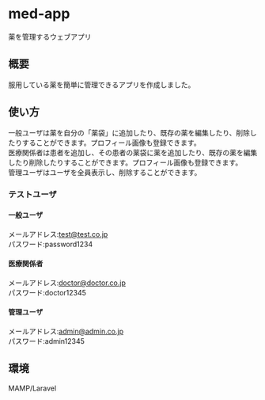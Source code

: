 # med-app
薬を管理するウェブアプリ

## 概要

服用している薬を簡単に管理できるアプリを作成しました。

## 使い方

一般ユーザは薬を自分の「薬袋」に追加したり、既存の薬を編集したり、削除したりすることができます。プロフィール画像も登録できます。  
医療関係者は患者を追加し、その患者の薬袋に薬を追加したり、既存の薬を編集したり削除したりすることができます。プロフィール画像も登録できます。  
管理ユーザはユーザを全員表示し、削除することができます。  

### テストユーザ


#### 一般ユーザ
メールアドレス:test@test.co.jp  
パスワード:password1234

#### 医療関係者
メールアドレス:doctor@doctor.co.jp  
パスワード:doctor12345

#### 管理ユーザ
メールアドレス:admin@admin.co.jp  
パスワード:admin12345

## 環境

MAMP/Laravel
